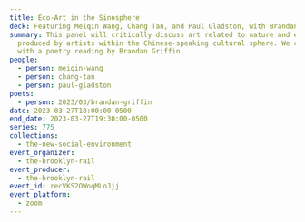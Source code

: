 ```yaml
---
title: Eco-Art in the Sinosphere
deck: Featuring Meiqin Wang, Chang Tan, and Paul Gladston, with Brandan Griffin
summary: This panel will critically discuss art related to nature and ecology
  produced by artists within the Chinese-speaking cultural sphere. We conclude
  with a poetry reading by Brandan Griffin.
people:
  - person: meiqin-wang
  - person: chang-tan
  - person: paul-gladston
poets:
  - person: 2023/03/brandan-griffin
date: 2023-03-27T18:00:00-0500
end_date: 2023-03-27T19:30:00-0500
series: 775
collections:
  - the-new-social-environment
event_organizer:
  - the-brooklyn-rail
event_producer:
  - the-brooklyn-rail
event_id: recVKS2OWoqMLoJjj
event_platform:
  - zoom
---
```

